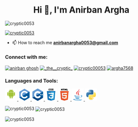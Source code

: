 <h1 align="center">Hi 👋, I'm Anirban Argha</h1>
<p align="left"> <img src="https://komarev.com/ghpvc/?username=cryptic0053&label=Profile%20views&color=0e75b6&style=flat" alt="cryptic0053" /> </p>

<p align="left"> <a href="https://github.com/ryo-ma/github-profile-trophy"><img src="https://github-profile-trophy.vercel.app/?username=cryptic0053" alt="cryptic0053" /></a> </p>

- 📫 How to reach me **anirbanargha0053@gmail.com**

<h3 align="left">Connect with me:</h3>
<p align="left">
<a href="https://fb.com/Anirban Ghosh" target="blank"><img align="center" src="https://raw.githubusercontent.com/rahuldkjain/github-profile-readme-generator/master/src/images/icons/Social/facebook.svg" alt="anirban ghosh" height="30" width="40" /></a>
<a href="https://instagram.com/_the__cryptic_" target="blank"><img align="center" src="https://raw.githubusercontent.com/rahuldkjain/github-profile-readme-generator/master/src/images/icons/Social/instagram.svg" alt="_the__cryptic_" height="30" width="40" /></a>
<a href="https://codeforces.com/profile/cryptic00053" target="blank"><img align="center" src="https://raw.githubusercontent.com/rahuldkjain/github-profile-readme-generator/master/src/images/icons/Social/codeforces.svg" alt="cryptic00053" height="30" width="40" /></a>
<a href="https://discord.gg/argha7568" target="blank"><img align="center" src="https://raw.githubusercontent.com/rahuldkjain/github-profile-readme-generator/master/src/images/icons/Social/discord.svg" alt="argha7568" height="30" width="40" /></a>
</p>

<h3 align="left">Languages and Tools:</h3>
<p align="left"> <a href="https://developer.android.com" target="_blank" rel="noreferrer"> <img src="https://raw.githubusercontent.com/devicons/devicon/master/icons/android/android-original-wordmark.svg" alt="android" width="40" height="40"/> </a> <a href="https://www.cprogramming.com/" target="_blank" rel="noreferrer"> <img src="https://raw.githubusercontent.com/devicons/devicon/master/icons/c/c-original.svg" alt="c" width="40" height="40"/> </a> <a href="https://www.w3schools.com/cpp/" target="_blank" rel="noreferrer"> <img src="https://raw.githubusercontent.com/devicons/devicon/master/icons/cplusplus/cplusplus-original.svg" alt="cplusplus" width="40" height="40"/> </a> <a href="https://www.w3schools.com/css/" target="_blank" rel="noreferrer"> <img src="https://raw.githubusercontent.com/devicons/devicon/master/icons/css3/css3-original-wordmark.svg" alt="css3" width="40" height="40"/> </a> <a href="https://www.w3.org/html/" target="_blank" rel="noreferrer"> <img src="https://raw.githubusercontent.com/devicons/devicon/master/icons/html5/html5-original-wordmark.svg" alt="html5" width="40" height="40"/> </a> <a href="https://www.java.com" target="_blank" rel="noreferrer"> <img src="https://raw.githubusercontent.com/devicons/devicon/master/icons/java/java-original.svg" alt="java" width="40" height="40"/> </a> <a href="https://www.python.org" target="_blank" rel="noreferrer"> <img src="https://raw.githubusercontent.com/devicons/devicon/master/icons/python/python-original.svg" alt="python" width="40" height="40"/> </a> </p>

<p><img align="left" src="https://github-readme-stats.vercel.app/api/top-langs?username=cryptic0053&show_icons=true&locale=en&layout=compact" alt="cryptic0053" /></p>

<p>&nbsp;<img align="center" src="https://github-readme-stats.vercel.app/api?username=cryptic0053&show_icons=true&locale=en" alt="cryptic0053" /></p>

<p><img align="center" src="https://github-readme-streak-stats.herokuapp.com/?user=cryptic0053&" alt="cryptic0053" /></p>
